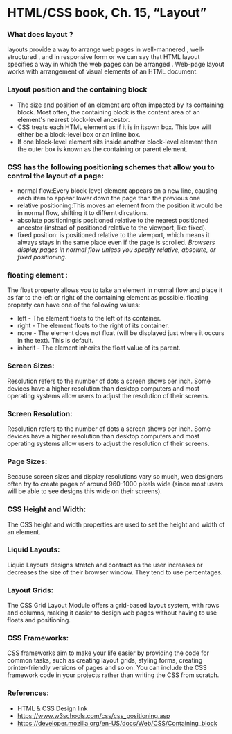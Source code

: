 # HTML/CSS book, Ch. 15, “Layout” 
### What does layout ?
layouts provide a way to arrange web pages in well-mannered , well-structured , and in responsive form or we can say that HTML layout specifies a way in which the web pages can be arranged . Web-page layout works with arrangement of visual elements of an HTML document. 
### Layout position and the containing block
* The size and position of an element are often impacted by its containing block. Most often, the containing block is the content area of an element's nearest block-level ancestor.
* CSS treats each HTML element as if it is in itsown box. This box will either be a block-level box or an inline box.
* If one block-level element sits inside another block-level element then the outer box is known as the containing or parent element.
### CSS has the following positioning schemes that allow you to control the layout of a page: 
* normal flow:Every block-level element appears on a new line, causing each item to appear lower down the page than the previous one
* relative positioning:This moves an element from the position it would be in normal flow, shifting it to differnt dircations.
* absolute positioning:is positioned relative to the nearest positioned ancestor (instead of positioned relative to the viewport, like fixed).
* fixed position: is positioned relative to the viewport, which means it always stays in the same place even if the page is scrolled.
*Browsers display pages in normal flow unless you specify relative, absolute, or fixed positioning.*
### floating element :
The float property allows you to take an element in normal flow and place it as far to the left or right of the containing element as possible.
floating property can have one of the following values:
* left - The element floats to the left of its container.
* right - The element floats to the right of its container.
* none - The element does not float (will be displayed just where it occurs in the text). This is default.
* inherit - The element inherits the float value of its parent.
### Screen Sizes:
Resolution refers to the number of dots a screen shows per inch. Some devices have a higher resolution than desktop computers and most operating systems allow users to adjust the resolution of their screens.
### Screen Resolution:
Resolution refers to the number of dots a screen shows per inch. Some devices have a higher resolution than desktop computers and most operating systems allow users to adjust the resolution of their screens.
### Page Sizes:
Because screen sizes and display resolutions vary so much, web designers often try to create pages of around 960-1000 pixels wide (since most users will be able to see designs this wide on their screens).
### CSS Height and Width:
The CSS height and width properties are used to set the height and width of an element.
### Liquid Layouts:
Liquid Layouts designs stretch and contract as the user increases or decreases the size of their browser window. They tend to use percentages.
### Layout Grids:
The CSS Grid Layout Module offers a grid-based layout system, with rows and columns, making it easier to design web pages without having to use floats and positioning.
### CSS Frameworks:
CSS frameworks aim to make your life easier by providing the code for common tasks, such as creating layout grids, styling forms, creating printer-friendly versions of pages and so on. You can include the CSS framework code in your projects rather than writing the CSS from scratch.
 
 ### References:
* HTML & CSS Design link
* https://www.w3schools.com/css/css_positioning.asp
* https://developer.mozilla.org/en-US/docs/Web/CSS/Containing_block
